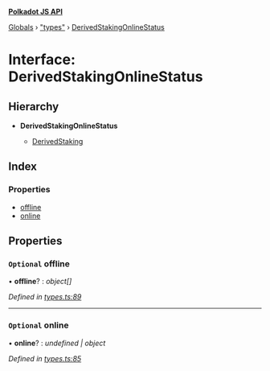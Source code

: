**[Polkadot JS API](../README.md)**

[Globals](../globals.md) › [&quot;types&quot;](../modules/_types_.md) › [DerivedStakingOnlineStatus](_types_.derivedstakingonlinestatus.md)

# Interface: DerivedStakingOnlineStatus

## Hierarchy

* **DerivedStakingOnlineStatus**

  * [DerivedStaking](_types_.derivedstaking.md)

## Index

### Properties

* [offline](_types_.derivedstakingonlinestatus.md#optional-offline)
* [online](_types_.derivedstakingonlinestatus.md#optional-online)

## Properties

### `Optional` offline

• **offline**? : *object[]*

*Defined in [types.ts:89](https://github.com/polkadot-js/api/blob/e7f488e/packages/api-derive/src/types.ts#L89)*

___

### `Optional` online

• **online**? : *undefined | object*

*Defined in [types.ts:85](https://github.com/polkadot-js/api/blob/e7f488e/packages/api-derive/src/types.ts#L85)*